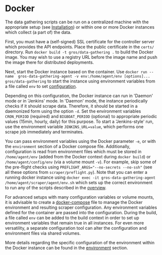 # Docker

The data gathering scripts can be run on a centralized machine with the 
appropriate setup (see [Installation](installation.md)) or within one or more 
Docker instances which collect (a part of) the data.

First, you must have a (self-signed) SSL certificate for the controller server 
which provides the API endpoints. Place the public certificate in the `certs/` 
directory. Run `docker build -t gros/data-gathering .` to build the Docker 
image. You may wish to use a registry URL before the image name and push the 
image there for distributed deployments.

Next, start the Docker instance based on the container. Use `docker run --name 
gros-data-gathering-agent -v env:/home/agent/env [options]... 
gros/data-gathering` to start the instance using environment variables from 
a file called `env` to set [configuration](configuration.md#environment). 

Depending on this configuration, the Docker instance can run in 'Daemon' mode 
or in 'Jenkins' mode. In 'Daemon' mode, the instance periodically checks if it 
should scrape data. Therefore, it should be started in a daemonized form using 
the option `-d`. Set the environment variables `CRON_PERIOD` (required) and 
`BIGBOAT_PERIOD` (optional) to appropriate periodic values (15min, hourly, 
daily) for this purpose. To start a 'Jenkins-style' run, use the environment 
variable `JENKINS_URL=value`, which performs one scrape job immediately and 
terminates.

You can pass environment variables using the Docker parameter `-e`, or with the 
`environment` section of a Docker compose file. Additionally, configuration is 
read from environment files which must be stored in `/home/agent/env` (added 
from the Docker context during `docker build`) or `/home/agent/config/env` (via 
a volume mount `-v`). For example, skip some of the pre-flight checks using 
`PREFLIGHT_ARGS="--no-secrets --no-ssh"` (see all these options from 
`scraper/preflight.py`). Note that you can enter a running docker instance 
using `docker exec -it gros-data-gathering-agent 
/home/agent/scraper/agent/env.sh` which sets up the correct environment to run 
any of the scripts described in the [overview](overview.md).

For advanced setups with many configuration variables or volume mounts, it is 
advisable to create a [docker-compose](https://docs.docker.com/compose/) file 
to manage the Docker environment and resulting scraper configuration. Any 
environment variables defined for the container are passed into the 
configuration. During the build, a file called `env` can be added to the build 
context in order to set up environment variables that remain true in all 
instances. For even more versatility, a separate configuration tool can alter 
the configuration and environment files via shared volumes.

More details regarding the specific configuration of the environment within the 
Docker instance can be found in the [environment](configuration.md#environment) 
section.
